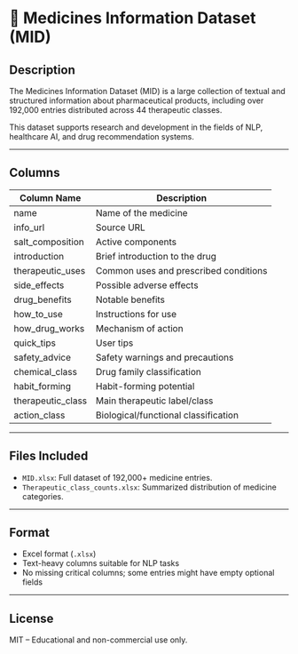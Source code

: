 # 📁 Medicines Information Dataset (MID)

## Description

The Medicines Information Dataset (MID) is a large collection of textual and structured information about pharmaceutical products, including over 192,000 entries distributed across 44 therapeutic classes.

This dataset supports research and development in the fields of NLP, healthcare AI, and drug recommendation systems.

---

## Columns

| Column Name           | Description                                                |
|-----------------------|------------------------------------------------------------|
| name                  | Name of the medicine                                       |
| info_url              | Source URL                                                 |
| salt_composition      | Active components                                          |
| introduction          | Brief introduction to the drug                            |
| therapeutic_uses      | Common uses and prescribed conditions                     |
| side_effects          | Possible adverse effects                                   |
| drug_benefits         | Notable benefits                                           |
| how_to_use            | Instructions for use                                       |
| how_drug_works        | Mechanism of action                                        |
| quick_tips            | User tips                                                  |
| safety_advice         | Safety warnings and precautions                            |
| chemical_class        | Drug family classification                                 |
| habit_forming         | Habit-forming potential                                    |
| therapeutic_class     | Main therapeutic label/class                               |
| action_class          | Biological/functional classification                       |

---

## Files Included

- `MID.xlsx`: Full dataset of 192,000+ medicine entries.
- `Therapeutic_class_counts.xlsx`: Summarized distribution of medicine categories.

---

## Format

- Excel format (`.xlsx`)
- Text-heavy columns suitable for NLP tasks
- No missing critical columns; some entries might have empty optional fields

---

## License

MIT – Educational and non-commercial use only.

